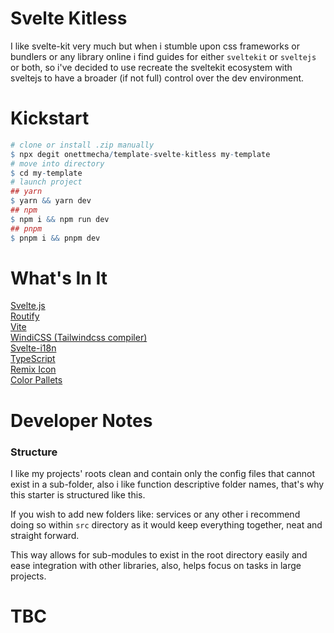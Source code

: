 # Svelte Kitless

I like svelte-kit very much but when i stumble upon css frameworks or bundlers or any library online
i find guides for either `sveltekit` or `sveltejs` or both, so i've decided to use recreate the
sveltekit ecosystem with sveltejs to have a broader (if not full) control over the dev environment.

# Kickstart

```r
# clone or install .zip manually
$ npx degit onettmecha/template-svelte-kitless my-template
# move into directory
$ cd my-template
# launch project
## yarn
$ yarn && yarn dev
## npm
$ npm i && npm run dev
## pnpm
$ pnpm i && pnpm dev
```

# What's In It

[Svelte.js](https://svelte.dev)\
[Routify](https://routify.dev)\
[Vite](https://vitejs.dev)\
[WindiCSS (Tailwindcss compiler)](https://windicss.org/)\
[Svelte-i18n](https://github.com/kaisermann/svelte-i18n)\
[TypeScript](https://www.typescriptlang.org)\
[Remix Icon](https://remixicon.com)\
[Color Pallets](https://coolors.co/)

# Developer Notes

### Structure

I like my projects' roots clean and contain only the config files that cannot exist in a sub-folder,
also i like function descriptive folder names, that's why this starter is structured like this.

If you wish to add new folders like: services or any other i recommend doing so within `src`
directory as it would keep everything together, neat and straight forward.

This way allows for sub-modules to exist in the root directory easily and ease integration with
other libraries, also, helps focus on tasks in large projects.

# TBC
